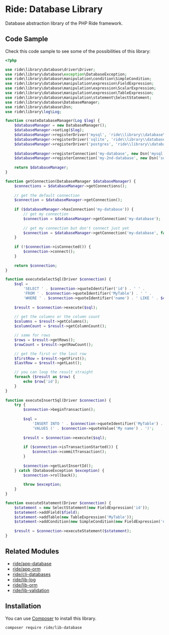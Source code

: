 # Ride: Database Library

Database abstraction library of the PHP Ride framework.

## Code Sample

Check this code sample to see some of the possibilities of this library:

```php
<?php

use ride\library\database\driver\Driver;
use ride\library\database\exception\DatabaseException;
use ride\library\database\manipulation\condition\SimpleCondition;
use ride\library\database\manipulation\expression\FieldExpression;
use ride\library\database\manipulation\expression\ScalarExpression;
use ride\library\database\manipulation\expression\TableExpression;
use ride\library\database\manipulation\statement\SelectStatement;
use ride\library\database\DatabaseManager;
use ride\library\database\Dsn;
use ride\library\log\Log;

function createDatabaseManager(Log $log) {
    $databaseManager = new DatabaseManager();
    $databaseManager->setLog($log);
    $databaseManager->registerDriver('mysql', 'ride\\library\\database\\driver\\PdoDriver');
    $databaseManager->registerDriver('sqlite', 'ride\\library\\database\\driver\\PdoDriver');
    $databaseManager->registerDriver('postgres', 'ride\\library\\database\\driver\\PostgresPdoDriver');
    
    $databaseManager->registerConnection('my-database', new Dsn('mysql://user:pass@host/database'));
    $databaseManager->registerConnection('my-2nd-database', new Dsn('sqlite:///path/to/file'));
    
    return $databaseManager;
}

function getConnection(DatabaseManager $databaseManager) {
    $connections = $databaseManager->getConnections();
    
    // get the default connection
    $connection = $databaseManager->getConnection();
    
    if ($databaseManager->hasConnection('my-database')) {
        // get my connection
        $connection = $databaseManager->getConnection('my-database');
        
        // get my connection but don't connect just yet
        $connection = $databaseManager->getConnection('my-database', false);
    }
    
    if (!$connection->isConnected()) {
        $connection->connect();
    }
    
    return $connection;
}

function executeSelectSql(Driver $connection) {
    $sql = 
        'SELECT ' . $connection->quoteIdentifier('id') . ' ' . 
        'FROM ' . $connection->quoteIdentifier('MyTable') . ' ' .
        'WHERE ' . $connection->quoteIdentifier('name') . ' LIKE ' . $connection->quoteValue('%Ride%');
        
    $result = $connection->execute($sql);
    
    // get the columns or the column count
    $columns = $result->getColumns();
    $columnCount = $result->getColumnCount();

    // same for rows
    $rows = $result->getRows(); 
    $rowCount = $result->getRowCount();

    // get the first or the last row
    $firstRow = $result->getFirst();
    $lastRow = $result->getLast();

    // you can loop the result straight
    foreach ($result as $row) {
        echo $row['id'];
    }
}
    
function executeInsertSql(Driver $connection) {
    try {
        $connection->beginTransaction();
        
        $sql = 
            'INSERT INTO ' . $connection->quoteIdentifier('MyTable') . ' ' .
            'VALUES (' . $connection->quoteValue('My name') . ')';
            
        $result = $connection->execute($sql);
        
        if ($connection->isTransactionStarted()) {
            $connection->commitTransaction();
        } 
    
        $connection->getLastInsertId();
    } catch (DatabaseException $exception) {
        $connection->rollback();
        
        throw $exception;
    }
}

function executeStatement(Driver $connection) {
    $statement = new SelectStatement(new FieldExpression('id'));
    $statement->addField($field);
    $statement->addTable(new TableExpression('MyTable'));
    $statement->addCondition(new SimpleCondition(new FieldExpression('name'), new ScalarExpression('%Ride%'), '='));
    
    $result = $connection->executeStatement($statement);
}
```

## Related Modules

- [ride/app-database](https://github.com/all-ride/ride-app-database)
- [ride/app-orm](https://github.com/all-ride/ride-app-orm)
- [ride/cli-databases](https://github.com/all-ride/ride-cli-database)
- [ride/lib-log](https://github.com/all-ride/ride-lib-log)
- [ride/lib-orm](https://github.com/all-ride/ride-lib-orm)
- [ride/lib-validation](https://github.com/all-ride/ride-lib-validation)

## Installation

You can use [Composer](http://getcomposer.org) to install this library.

```
composer require ride/lib-database
```
